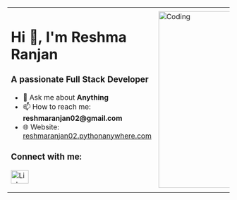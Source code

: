 <table>
  <tr>
    <td>
      <h1>Hi 👋, I'm Reshma Ranjan</h1>
      <h3>A passionate Full Stack Developer</h3>
      <ul>
        <li>💬 Ask me about <strong>Anything</strong></li>
        <li>📫 How to reach me: <strong>reshmaranjan02@gmail.com</strong></li>
        <li>🌐 Website: <a href="https://reshmaranjan02.pythonanywhere.com" target="_blank">reshmaranjan02.pythonanywhere.com</a></li>
      </ul>
      <h3>Connect with me:</h3>
      <p>
        <a href="https://www.linkedin.com/in/reshma-ranjan-9326691b1" target="_blank">
          <img src="https://raw.githubusercontent.com/rahuldkjain/github-profile-readme-generator/master/src/images/icons/Social/linked-in-alt.svg" alt="LinkedIn" height="30" width="40" />
        </a>
      </p>
    </td>
    <td>
      <img src="https://media.giphy.com/media/qgQUggAC3Pfv687qPC/giphy.gif" alt="Coding" width="400"/>
    </td>
  </tr>
</table>
